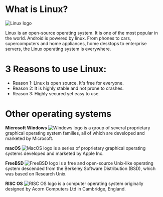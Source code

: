 



# What is Linux?
![Linux logo](https://bit.ly/3oMmbw7)

Linux is an open-source operating system. It is one of the most popular in the world. Android is powered by linux. From phones to cars, supercomputers and home appliances, home desktops to enterprise servers, the Linux operating system is everywhere.

# 3 Reasons to use Linux:
* Reason 1: Linux is open source. It's free for everyone.
* Reason 2: It is highly stable and not prone to crashes.
* Reason 3: Highly secured yet easy to use.

# Other operating systems
**Microsoft Windows** 
 ![Windows logo](https://bit.ly/3lVEnBW) is a group of several proprietary graphical operating system families, all of which are developed and marketed by Microsoft. 
 
**macOS** 
 ![MacOS logo](https://bit.ly/30nkfkw) is a series of proprietary graphical operating systems developed and marketed by Apple Inc.
  
**FreeBSD** 
 ![FreeBSD logo](https://bit.ly/3lYrXsU) is a free and open-source Unix-like operating system descended from the Berkeley Software Distribution (BSD), which was based on Research Unix.
 
**RISC OS** 
 ![RISC OS logo](https://bit.ly/3DQQk1A) is a computer operating system originally designed by Acorn Computers Ltd in Cambridge, England. 
